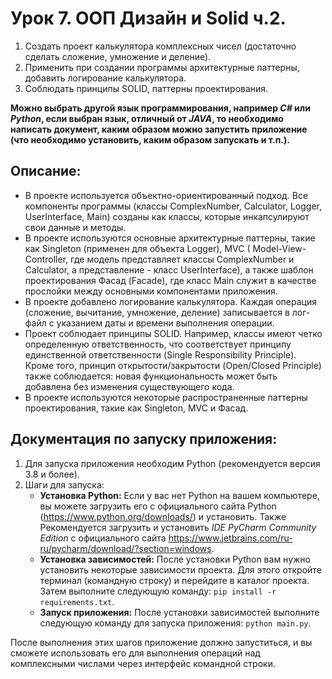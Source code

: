 # Урок 7. ООП Дизайн и Solid ч.2.

1. Создать проект калькулятора комплексных чисел (достаточно сделать сложение, умножение и деление).
2. Применить при создании программы архитектурные паттерны, добавить логирование калькулятора.
3. Соблюдать принципы SOLID, паттерны проектирования.

**Можно выбрать другой язык программирования, например *C#* или *Python*, если выбран язык, отличный от *JAVA*, то
необходимо написать документ, каким образом можно запустить приложение (что необходимо установить, каким образом
запускать и т.п.).**

## Описание:

* В проекте используется объектно-ориентированный подход. Все компоненты программы (классы ComplexNumber, Calculator,
  Logger, UserInterface, Main) созданы как классы, которые инкапсулируют свои данные и методы.
* В проекте используются основные архитектурные паттерны, такие как Singleton (применен для объекта Logger), MVC (
  Model-View-Controller, где модель представляет классы ComplexNumber и Calculator, а представление - класс
  UserInterface), а также шаблон проектирования Фасад (Facade), где класс Main служит в качестве прослойки между
  основными компонентами приложения.
* В проекте добавлено логирование калькулятора. Каждая операция (сложение, вычитание, умножение, деление) записывается в
  лог-файл с указанием даты и времени выполнения операции.
* Проект соблюдает принципы SOLID. Например, классы имеют четко определенную ответственность, что соответствует принципу
  единственной ответственности (Single Responsibility Principle). Кроме того, принцип открытости/закрытости (Open/Closed
  Principle) также соблюдается: новая функциональность может быть добавлена без изменения существующего кода.
* В проекте используются некоторые распространенные паттерны проектирования, такие как Singleton, MVC и Фасад.

## Документация по запуску приложения:

1. Для запуска приложения необходим Python (рекомендуется версия 3.8 и более).
2. Шаги для запуска:
    * **Установка Python:** Если у вас нет Python на вашем компьютере, вы можете загрузить его с официального сайта
      Python (https://www.python.org/downloads/) и установить. Также Рекомендуется загрузить и установить *IDE PyCharm
      Community Edition* с официального сайта https://www.jetbrains.com/ru-ru/pycharm/download/?section=windows.
    * **Установка зависимостей:** После установки Python вам нужно установить некоторые зависимости проекта. Для этого
      откройте терминал (командную строку) и перейдите в каталог проекта. Затем выполните следующую
      команду: `pip install -r requirements.txt`.
    * **Запуск приложения:** После установки зависимостей выполните следующую команду для запуска
      приложения: `python main.py`.

После выполнения этих шагов приложение должно запуститься, и вы сможете использовать его для выполнения операций над
комплексными числами через интерфейс командной строки.